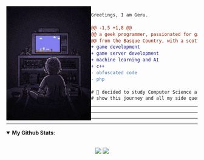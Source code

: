 <div><img align="left" height="300" src="https://github.com/geru-scotland/geru-scotland/blob/master/image/playing-video-games.gif"/></div>


```diff
Greetings, I am Geru.

@@ -1,5 +1,8 @@
@@ a geek programmer, passionated for games @@
@@ from the Basque Country, with a scottish background @@
+ game development
+ game server development
+ machine learning and AI
+ c++
- obfuscated code
- php

# 📖 decided to study Computer Science after many years so this Github will
# show this journey and all my side quests.
```

---------------
---------------
---------------

---------------

<details open>
 <summary><b>My Github Stats</b>: </summary>

<br>

<p align = "center">
  <img src = "https://github-readme-stats-sigma-five.vercel.app/api?username=geru-scotland&show_icons=true&theme=tokyonight&line_height=27">
  <img src = "https://github-readme-stats-sigma-five.vercel.app/api/top-langs/?username=geru-scotland&hide=css,html&theme=tokyonight">
</p>

</details>
